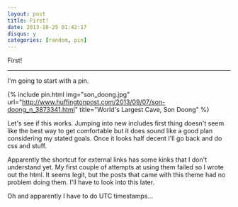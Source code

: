 ```yaml
---
layout: post
title: First!
date: 2013-10-25 01:42:17
disqus: y
categories: [random, pin]
---
```


First!

---

I'm going to start with a pin. <br />

{% include pin.html img="son_doong.jpg" url="http://www.huffingtonpost.com/2013/09/07/son-doong_n_3873341.html" title="World's Largest Cave, Son Doong" %}

Let's see if this works.  Jumping into new includes first thing doesn't seem like the best way to get comfortable but it does sound like a good plan considering my stated goals.  Once it looks half decent I'll go back and do css and stuff.

Apparently the shortcut for external links has some kinks that I don't understand yet. My first couple of attempts at using them failed so I wrote out the html.  It seems legit, but the posts that came with this theme had no problem doing them.  I'll have to look into this later.

Oh and apparently I have to do UTC timestamps...

